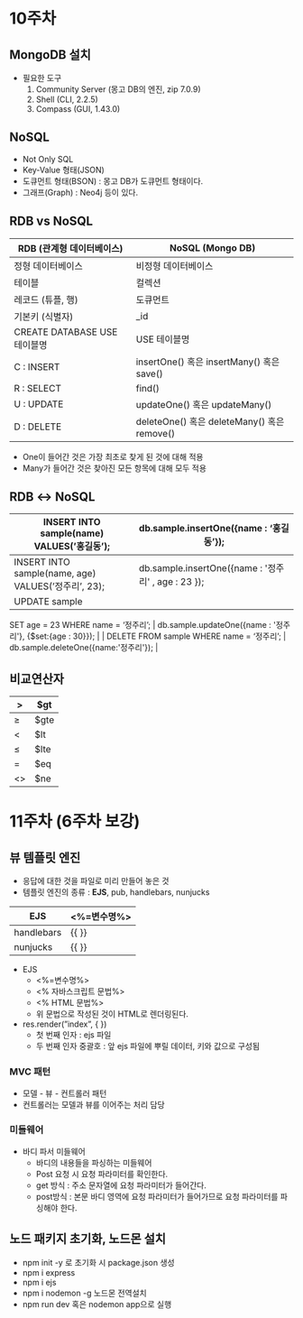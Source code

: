 # 10주차

## MongoDB 설치

- 필요한 도구
    1. Community Server (몽고 DB의 엔진, zip 7.0.9)
    2. Shell (CLI, 2.2.5)
    3. Compass (GUI, 1.43.0)

## NoSQL

- Not Only SQL
- Key-Value 형태(JSON)
- 도큐먼트 형태(BSON) : 몽고 DB가 도큐먼트 형태이다.
- 그래프(Graph) : Neo4j 등이 있다.

## RDB vs NoSQL

| RDB (관계형 데이터베이스) | NoSQL (Mongo DB) |
| --- | --- |
| 정형 데이터베이스 | 비정형 데이터베이스 |
| 테이블 | 컬렉션 |
| 레코드 (튜플, 행) | 도큐먼트 |
| 기본키 (식별자) | _id |
| CREATE DATABASE USE 테이블명 | USE 테이블명 |
| C : INSERT | insertOne() 혹은 insertMany() 혹은 save() |
| R : SELECT | find() |
| U : UPDATE | updateOne() 혹은 updateMany() |
| D : DELETE | deleteOne() 혹은 deleteMany() 혹은 remove() |
- One이 들어간 것은 가장 최초로 찾게 된 것에 대해 적용
- Many가 들어간 것은 찾아진 모든 항목에 대해 모두 적용

## RDB ↔ NoSQL

| INSERT INTO sample(name) VALUES(’홍길동’); | db.sample.insertOne({name : ‘홍길동’}); |
| --- | --- |
| INSERT INTO sample(name, age) VALUES(’정주리’, 23); | db.sample.insertOne({name : '정주리' , age : 23 }); |
| UPDATE sample
SET age = 23
WHERE name = ‘정주리’; | db.sample.updateOne({name : '정주리'}, {$set:{age : 30}}); |
| DELETE
FROM sample
WHERE name = ‘정주리’; | db.sample.deleteOne({name:'정주리'}); |

## 비교연산자

| > | $gt |
| --- | --- |
| ≥ | $gte |
| < | $lt |
| ≤ | $lte |
| = | $eq |
| <> | $ne |

# 11주차  (6주차 보강)

## 뷰 템플릿 엔진

- 응답에 대한 것을 파일로 미리 만들어 놓은 것
- 템플릿 엔진의 종류 : **EJS**, pub, handlebars, nunjucks

| EJS | <%=변수명%> |
| --- | --- |
| handlebars | {{    }} |
| nunjucks | {{    }} |
- EJS
    - <%=변수명%>
    - <% 자바스크립트 문법%>
    - <% HTML 문법%>
    - 위 문법으로 작성된 것이 HTML로 렌더링된다.
- res.render(”index”, {  })
    - 첫 번째 인자 : ejs 파일
    - 두 번째 인자 중괄호 : 앞 ejs 파일에 뿌릴 데이터, 키와 값으로 구성됨

### MVC 패턴

- 모델 - 뷰 - 컨트롤러 패턴
- 컨트롤러는 모델과 뷰를 이어주는 처리 담당

### 미들웨어

- 바디 파서 미들웨어
    - 바디의 내용들을 파싱하는 미들웨어
    - Post 요청 시 요청 파라미터를 확인한다.
    - get 방식 : 주소 문자열에 요청 파라미터가 들어간다.
    - post방식 : 본문 바디 영역에 요청 파라미터가 들어가므로 요청 파라미터를 파싱해야 한다.

## 노드 패키지 초기화, 노드몬 설치

- npm init -y 로 초기화 시 package.json 생성
- npm i express
- npm i ejs
- npm i nodemon -g 노드몬 전역설치
- npm run dev 혹은 nodemon app으로 실행
